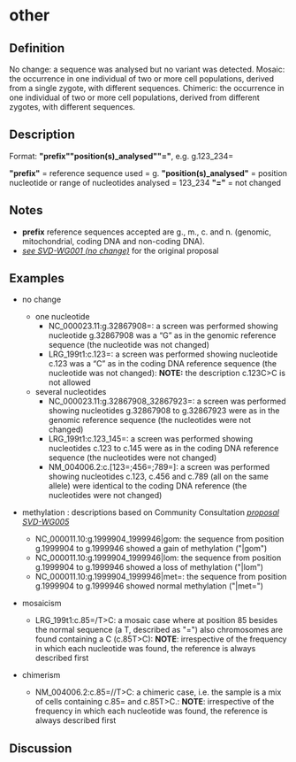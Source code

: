 # other

## Definition

No change: a sequence was analysed but no variant was detected.
    Mosaic: the occurrence in one individual of two or more cell populations, derived from a single zygote, with different sequences.
    Chimeric: the occurrence in one individual of two or more cell populations, derived from different zygotes, with different sequences.

## Description

Format:   **"prefix""position(s)_analysed""="**,  e.g. g.123_234=

**"prefix"**  =  reference sequence used  =  g.
**"position(s)_analysed"**  =  position nucleotide or range of nucleotides analysed  =  123_234
**"="**  =  not changed

## Notes

* **prefix** reference sequences accepted are g., m., c. and n. (genomic, mitochondrial, coding DNA and non-coding DNA).
* [_see SVD-WG001 (no change)_](/consultation/SVD-WG001/) for the original proposal
## Examples

* no change
    * one nucleotide
        * NC\_000023.11:g.32867908=: a screen was performed showing nucleotide g.32867908 was a “G” as in the genomic reference sequence (the nucleotide was not changed)
        * LRG\_199t1:c.123=: a screen was performed showing nucleotide c.123 was a “C” as in the coding DNA reference sequence (the nucleotide was not changed): **NOTE:** the description c.123C>C is not allowed
    * several nucleotides
        * NC\_000023.11:g.32867908\_32867923=: a screen was performed showing nucleotides g.32867908 to g.32867923 were as in the genomic reference sequence (the nucleotides were not changed)
        * LRG\_199t1:c.123\_145=: a screen was performed showing nucleotides c.123 to c.145 were as in the coding DNA reference sequence (the nucleotides were not changed)
        * NM\_004006.2:c.[123=;456=;789=]: a screen was performed showing nucleotides c.123, c.456 and c.789 (all on the same allele) were identical to the coding DNA reference (the nucleotides were not changed)

* methylation
:    descriptions based on Community Consultation [_proposal SVD-WG005_](/consultation/SVD-WG005/)
    * NC\_000011.10:g.1999904\_1999946\|gom: the sequence from position g.1999904 to g.1999946 showed a gain of methylation ("\|gom")
    * NC\_000011.10:g.1999904\_1999946\|lom: the sequence from position g.1999904 to g.1999946 showed a loss of methylation ("\|lom")
    * NC\_000011.10:g.1999904\_1999946\|met=: the sequence from position g.1999904 to g.1999946 showed normal methylation ("\|met=")

* mosaicism
    * LRG\_199t1:c.85=/T>C: a mosaic case where at position 85 besides the normal sequence (a T, described as "=") also chromosomes are found containing a C (c.85T>C): **NOTE**: irrespective of the frequency in which each nucleotide was found, the reference is always described first
* chimerism
    * NM\_004006.2:c.85=//T>C: a chimeric case, i.e. the sample is a mix of cells containing c.85= and c.85T>C.: **NOTE**: irrespective of the frequency in which each nucleotide was found, the reference is always described first
## Discussion
